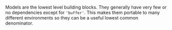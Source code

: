 Models are the lowest level building blocks.
They generally have very few or no dependencies except for `'buffer'`.
This makes them portable to many different environments so they can be a useful lowest common denominator.
